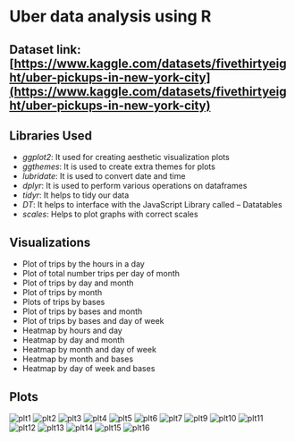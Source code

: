 # Uber data analysis using R
## Dataset link: [https://www.kaggle.com/datasets/fivethirtyeight/uber-pickups-in-new-york-city](https://www.kaggle.com/datasets/fivethirtyeight/uber-pickups-in-new-york-city)

## Libraries Used
- *ggplot2*: It used for creating aesthetic visualization plots
- *ggthemes*: It is used to create extra themes for plots
- *lubridate*: It is used to convert date and time
- *dplyr*: It is used to perform various operations on dataframes
- *tidyr*: It helps to tidy our data
- *DT*: It helps to interface with the JavaScript Library called – Datatables
- *scales*: Helps to plot graphs with correct scales

## Visualizations
- Plot of trips by the hours in a day
- Plot of total number trips per day of month
- Plot of trips by day and month
- Plot of trips by month
- Plots of trips by bases
- Plot of trips by bases and month
- Plot of trips by bases and day of week
- Heatmap by hours and day
- Heatmap by day and month
- Heatmap by month and day of week
- Heatmap by month and bases
- Heatmap by day of week and bases

## Plots
![plt1](readme/plt1.jpeg)
![plt2](readme/plt2.jpeg)
![plt3](readme/plt3.jpeg)
![plt4](readme/plt4.jpeg)
![plt5](readme/plt5.jpeg)
![plt6](readme/plt6.jpeg)
![plt7](readme/plt7.jpeg)
![plt9](readme/plt9.jpeg)
![plt10](readme/plt10.jpeg)
![plt11](readme/plt11.jpeg)
![plt12](readme/plt12.jpeg)
![plt13](readme/plt13.jpeg)
![plt14](readme/plt14.jpeg)
![plt15](readme/plt15.jpeg)
![plt16](readme/plt16.jpeg)